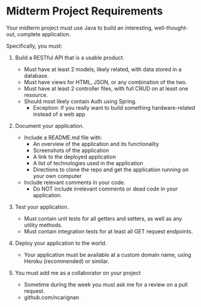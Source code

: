 # Midterm Project Requirements

Your midterm project must use Java to build an interesting, well-thought-out, complete application.

Specifically, you must:

1. Build a RESTful API that is a usable product.
    - Must have at least 2 models, likely related, with data stored in a database.
    - Must have views for HTML, JSON, or any combination of the two.
    - Must have at least 2 controller files, with full CRUD on at least one resource.
    - Should most likely contain Auth using Spring.
        - Exception: if you really want to build something hardware-related instead of a web app

2. Document your application.
    - Include a README.md file with:
        - An overview of the application and its functionality
        - Screenshots of the application
        - A link to the deployed application
        - A list of technologies used in the application
        - Directions to clone the repo and get the application running on your own computer
    - Include relevant comments in your code.
        - Do NOT include irrelevant comments or dead code in your application.

3. Test your application.
    - Must contain unit tests for all getters and setters, as well as any utility methods.
    - Must contain integration tests for at least all GET request endpoints.

4. Deploy your application to the world.
    - Your application must be available at a custom domain name, using Heroku (recommended) or similar.
    
5. You must add me as a collaborator on your project
    - Sometime during the week you must ask me for a review on a pull request.
    - github.com/ncarignan

